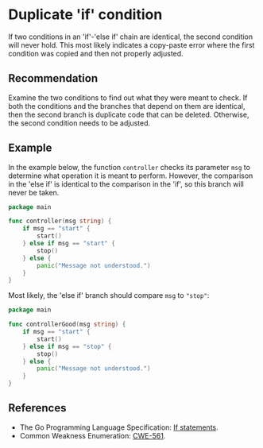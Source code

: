 # Duplicate 'if' condition
If two conditions in an 'if'-'else if' chain are identical, the second condition will never hold. This most likely indicates a copy-paste error where the first condition was copied and then not properly adjusted.


## Recommendation
Examine the two conditions to find out what they were meant to check. If both the conditions and the branches that depend on them are identical, then the second branch is duplicate code that can be deleted. Otherwise, the second condition needs to be adjusted.


## Example
In the example below, the function `controller` checks its parameter `msg` to determine what operation it is meant to perform. However, the comparison in the 'else if' is identical to the comparison in the 'if', so this branch will never be taken.


```go
package main

func controller(msg string) {
	if msg == "start" {
		start()
	} else if msg == "start" {
		stop()
	} else {
		panic("Message not understood.")
	}
}

```
Most likely, the 'else if' branch should compare `msg` to `"stop"`:


```go
package main

func controllerGood(msg string) {
	if msg == "start" {
		start()
	} else if msg == "stop" {
		stop()
	} else {
		panic("Message not understood.")
	}
}

```

## References
* The Go Programming Language Specification: [If statements](https://golang.org/ref/spec#If_statements).
* Common Weakness Enumeration: [CWE-561](https://cwe.mitre.org/data/definitions/561.html).
